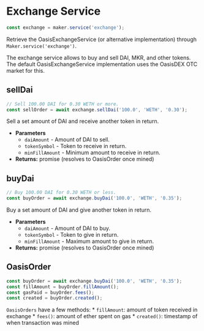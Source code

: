 # Exchange Service

```javascript
const exchange = maker.service('exchange');
```

Retrieve the OasisExchangeService (or alternative implementation) 
through `Maker.service('exchange')`.

The exchange service allows to buy and sell DAI, MKR, and other tokens. The default 
OasisExchangeService implementation uses the OasisDEX OTC market for this.

## sellDai

```javascript
// Sell 100.00 DAI for 0.30 WETH or more.
const sellOrder = await exchange.sellDai('100.0', 'WETH', '0.30');
```

Sell a set amount of DAI and receive another token in return.

* **Parameters**
	* `daiAmount` - Amount of DAI to sell.
	* `tokenSymbol` - Token to receive in return.
	* `minFillAmount` - Minimum amount to receive in return.
* **Returns:** promise (resolves to OasisOrder once mined)

## buyDai

```javascript
// Buy 100.00 DAI for 0.30 WETH or less.
const buyOrder = await exchange.buyDai('100.0', 'WETH', '0.35');
```

Buy a set amount of DAI and give another token in return.

* **Parameters**
	* `daiAmount` - Amount of DAI to buy.
	* `tokenSymbol` - Token to give in return.
	* `minFillAmount` - Maximum amount to give in return.
* **Returns:** promise (resolves to OasisOrder once mined)

## OasisOrder

```javascript
const buyOrder = await exchange.buyDai('100.0', 'WETH', '0.35');
const fillAmount = buyOrder.fillAmount();
const gasPaid = buyOrder.fees();
const created = buyOrder.created();
```

`OasisOrders` have a few methods:
	* `fillAmount`: amount of token received in exchange
	* `fees()`: amount of ether spent on gas
	* `created()`: timestamp of when transaction was mined